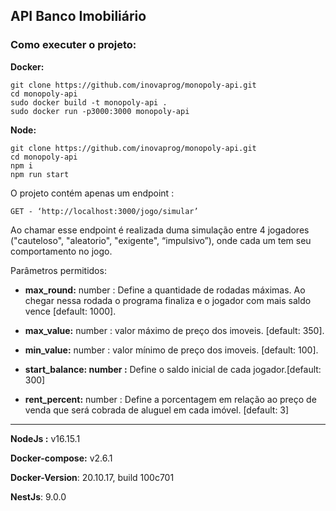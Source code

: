 ## API Banco Imobiliário

### **Como executer o projeto:**

**Docker:** 

```plaintext
git clone https://github.com/inovaprog/monopoly-api.git
cd monopoly-api
sudo docker build -t monopoly-api .
sudo docker run -p3000:3000 monopoly-api
```

**Node:** 

```plaintext
git clone https://github.com/inovaprog/monopoly-api.git
cd monopoly-api
npm i
npm run start
```

O projeto contém apenas um endpoint : 

```plaintext
GET - ‘http://localhost:3000/jogo/simular’  
```

Ao chamar esse endpoint é realizada duma simulação entre 4 jogadores ("cauteloso", "aleatorio", "exigente", “impulsivo”), onde cada um tem seu comportamento no jogo.

Parâmetros permitidos:

*   **max\_round:** number : Define a quantidade de rodadas máximas. Ao chegar nessa rodada o programa finaliza e o jogador com mais saldo vence \[default: 1000\].

*   **max\_value:** number : valor máximo de preço dos imoveis. \[default: 350\].

*   **min\_value:** number : valor mínimo de preço dos imoveis. \[default: 100\].

*   **start\_balance: number :** Define o saldo inicial de cada jogador.\[default: 300\]

*   **rent\_percent:** number : Define a porcentagem em relação ao preço de venda que será cobrada de aluguel em cada imóvel. \[default: 3\]

---

**NodeJs :** v16.15.1

**Docker-compose:** v2.6.1

**Docker-Version**: 20.10.17, build 100c701

**NestJs**: 9.0.0

